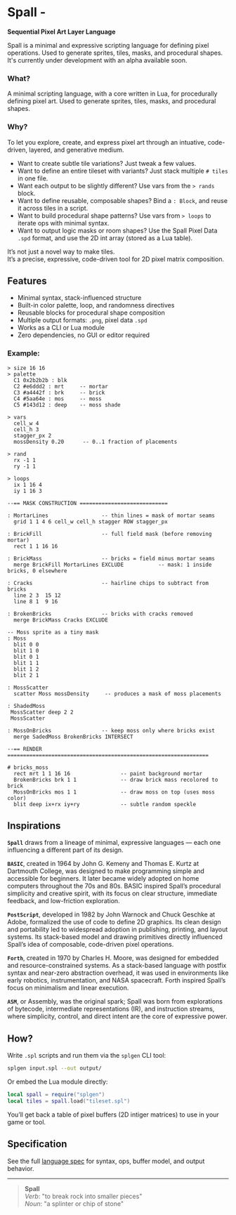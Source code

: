 # Spall -
**Sequential Pixel Art Layer Language**

Spall is a minimal and expressive scripting language for defining pixel operations. Used to generate sprites, tiles, masks, and procedural shapes.  
It's currently under development with an alpha available soon. 





### What?  
A minimal scripting language, with a core written in Lua, for procedurally defining pixel art. Used to generate sprites, tiles, masks, and procedural shapes.

### Why?  
To let you explore, create, and express pixel art through an intuative, code-driven, layered, and generative medium.

- Want to create subtle tile variations? Just tweak a few values.  
- Want to define an entire tileset with variants? Just stack multiple `# tiles` in one file.  
- Want each output to be slightly different? Use vars from the `> rands` block.  
- Want to define reusable, composable shapes? Bind a `: Block`, and reuse it across tiles in a script.  
- Want to build procedural shape patterns? Use vars from `> loops` to iterate ops with minimal syntax.  
- Want to output logic masks or room shapes? Use the Spall Pixel Data `.spd` format, and use the 2D int array (stored as a Lua table).

It’s not just a novel way to make tiles.  
It’s a precise, expressive, code-driven tool for 2D pixel matrix composition.


## Features

- Minimal syntax, stack-influenced structure
- Built-in color palette, loop, and randomness directives
- Reusable blocks for procedural shape composition
- Multiple output formats: `.png`, pixel data `.spd`
- Works as a CLI or Lua module
- Zero dependencies, no GUI or editor required

### Example:

```moonscript
> size 16 16
> palette
  C1 0x2b2b2b : blk
  C2 #e6ddd2 : mrt     -- mortar
  C3 #a4442f : brk     -- brick
  C4 #5aa64e : mos     -- moss
  C5 #143d12 : deep    -- moss shade

> vars
  cell_w 4
  cell_h 3
  stagger_px 2
  mossDensity 0.20      -- 0..1 fraction of placements

> rand
  rx -1 1
  ry -1 1

> loops
  ix 1 16 4
  iy 1 16 3

--== MASK CONSTRUCTION ============================

: MortarLines                 -- thin lines = mask of mortar seams
  grid 1 1 4 6 cell_w cell_h stagger ROW stagger_px

: BrickFill                   -- full field mask (before removing mortar)
  rect 1 1 16 16

: BrickMass                   -- bricks = field minus mortar seams
  merge BrickFill MortarLines EXCLUDE           -- mask: 1 inside bricks, 0 elsewhere

: Cracks                      -- hairline chips to subtract from bricks
  line 2 3  15 12
  line 8 1  9 16

: BrokenBricks                -- bricks with cracks removed
  merge BrickMass Cracks EXCLUDE

-- Moss sprite as a tiny mask
: Moss
  blit 0 0
  blit 1 0
  blit 0 1
  blit 1 1
  blit 1 2
  blit 2 1

: MossScatter
  scatter Moss mossDensity     -- produces a mask of moss placements

: ShadedMoss
 MossScatter deep 2 2
 MossScatter

: MossOnBricks                -- keep moss only where bricks exist
  merge SadedMoss BrokenBricks INTERSECT

--== RENDER ================================================================

# bricks_moss
  rect mrt 1 1 16 16                -- paint background mortar
  BrokenBricks brk 1 1              -- draw brick mass recolored to brick
  MossOnBricks mos 1 1              -- draw moss on top (uses moss color)
  blit deep ix+rx iy+ry             -- subtle random speckle 
```

## Inspirations

**`Spall`** draws from a lineage of minimal, expressive languages — each one influencing a different part of its design.

**`BASIC`**, created in 1964 by John G. Kemeny and Thomas E. Kurtz at Dartmouth College, was designed to make programming simple and accessible for beginners.
It later became widely adopted on home computers throughout the 70s and 80s.
BASIC inspired Spall’s procedural simplicity and creative spirit, with its focus on clear structure, immediate feedback, and low-friction exploration.

**`PostScript`**, developed in 1982 by John Warnock and Chuck Geschke at Adobe, formalized the use of code to define 2D graphics.
Its clean design and portability led to widespread adoption in publishing, printing, and layout systems.
Its stack-based model and drawing primitives directly influenced Spall’s idea of composable, code-driven pixel operations.

**`Forth`**, created in 1970 by Charles H. Moore, was designed for embedded and resource-constrained systems.
As a stack-based language with postfix syntax and near-zero abstraction overhead, it was used in environments like early robotics, instrumentation, and NASA spacecraft.
Forth inspired Spall’s focus on minimalism and linear execution.

**`ASM`**, or Assembly, was the original spark; Spall was born from explorations of bytecode, intermediate representations (IR), and instruction streams,
where simplicity, control, and direct intent are the core of expressive power.



## How?

Write `.spl` scripts and run them via the `splgen` CLI tool:

```bash
splgen input.spl --out output/
```

Or embed the Lua module directly:

```lua
local spall = require("splgen")
local tiles = spall.load("tileset.spl")
```

You’ll get back a table of pixel buffers (2D intiger matrices) to use in your game or tool.


## Specification

See the full [language spec](./spall-spec.md) for syntax, ops, buffer model, and output behavior.

---

> **Spall**  
> *Verb*: "to break rock into smaller pieces"  
> *Noun*: "a splinter or chip of stone"
